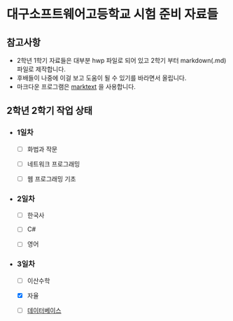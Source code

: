 # 대구소프트웨어고등학교 시험 준비 자료들

## 참고사항

* 2학년 1학기 자료들은 대부분 hwp 파일로 되어 있고 2학기 부터 markdown(.md)파일로 제작합니다.
* 후배들이 나중에 이걸 보고 도움이 될 수 있기를 바라면서 올립니다.
* 마크다운 프로그램은 [marktext](https://github.com/marktext/marktext) 을 사용합니다.

## 2학년 2학기 작업 상태

- ### 1일차

  - [ ] 화법과 작문

  - [ ] 네트워크 프로그래밍

  - [ ] 웹 프로그래밍 기초

- ### 2일차

  - [ ] 한국사

  - [ ] C#

  - [ ] 영어

- ### 3일차

  - [ ] 이산수학

  - [x] 자율

  - [ ] [데이터베이스](https://github.com/tbvjaos510/DGSW-Exam/blob/master/2%ED%95%99%EB%85%84%202%ED%95%99%EA%B8%B0%20%EA%B8%B0%EB%A7%90/DB/README.md)
